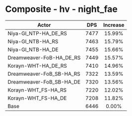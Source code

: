 # Composite - hv - night_fae
| Actor | DPS | Increase |
|---|:---:|:---:|
|Niya-GI_NTP-HA_DE_RS|7477|15.99%|
|Niya-GI_NTB-HA_RS|7463|15.79%|
|Niya-GI_NTB-HA_DE|7455|15.66%|
|Dreamweaver-FoB-HA_DE_RS|7449|15.57%|
|Korayn-WHT-HA_DE_RS|7410|14.96%|
|Dreamweaver-FoB_SB-HA_RS|7322|13.59%|
|Dreamweaver-FoB_SB-HA_DE|7320|13.56%|
|Korayn-WHT_FS-HA_RS|7220|12.02%|
|Korayn-WHT_FS-HA_DE|7208|11.82%|
|Base|6446|0.00%|
